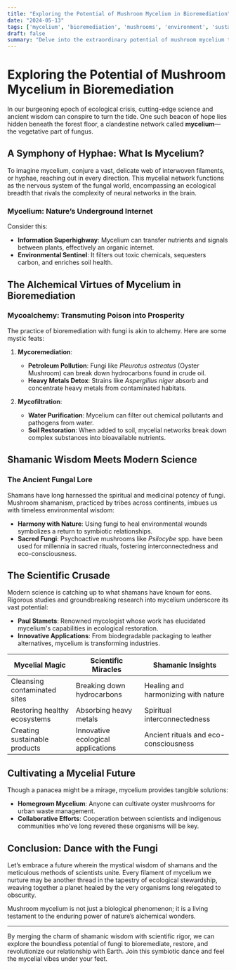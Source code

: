 ```yaml
--- 
title: "Exploring the Potential of Mushroom Mycelium in Bioremediation" 
date: "2024-05-13"
tags: ['mycelium', 'bioremediation', 'mushrooms', 'environment', 'sustainability', 'microbiology',  'science',]
draft: false 
summary: "Delve into the extraordinary potential of mushroom mycelium to clean our planet, drawing from ancient shamanic wisdom and cutting-edge scientific research." 
---
```


# Exploring the Potential of Mushroom Mycelium in Bioremediation

In our burgeoning epoch of ecological crisis, cutting-edge science and ancient wisdom can conspire to turn the tide. One such beacon of hope lies hidden beneath the forest floor, a clandestine network called **mycelium**—the vegetative part of fungus.

## A Symphony of Hyphae: What Is Mycelium?

To imagine mycelium, conjure a vast, delicate web of interwoven filaments, or hyphae, reaching out in every direction. This mycelial network functions as the nervous system of the fungal world, encompassing an ecological breadth that rivals the complexity of neural networks in the brain.

### Mycelium: Nature’s Underground Internet
Consider this:
- **Information Superhighway**: Mycelium can transfer nutrients and signals between plants, effectively an organic internet.
- **Environmental Sentinel**: It filters out toxic chemicals, sequesters carbon, and enriches soil health.

## The Alchemical Virtues of Mycelium in Bioremediation

### Mycoalchemy: Transmuting Poison into Prosperity
The practice of bioremediation with fungi is akin to alchemy. Here are some mystic feats:

1. **Mycoremediation**:
   - **Petroleum Pollution**: Fungi like _Pleurotus ostreatus_ (Oyster Mushroom) can break down hydrocarbons found in crude oil.
   - **Heavy Metals Detox**: Strains like _Aspergillus niger_ absorb and concentrate heavy metals from contaminated habitats.

2. **Mycofiltration**:
   - **Water Purification**: Mycelium can filter out chemical pollutants and pathogens from water.
   - **Soil Restoration**: When added to soil, mycelial networks break down complex substances into bioavailable nutrients.

## Shamanic Wisdom Meets Modern Science

### The Ancient Fungal Lore
Shamans have long harnessed the spiritual and medicinal potency of fungi. Mushroom shamanism, practiced by tribes across continents, imbues us with timeless environmental wisdom:
- **Harmony with Nature**: Using fungi to heal environmental wounds symbolizes a return to symbiotic relationships.
- **Sacred Fungi**: Psychoactive mushrooms like _Psilocybe_ spp. have been used for millennia in sacred rituals, fostering interconnectedness and eco-consciousness.

## The Scientific Crusade
Modern science is catching up to what shamans have known for eons. Rigorous studies and groundbreaking research into mycelium underscore its vast potential:
- **Paul Stamets**: Renowned mycologist whose work has elucidated mycelium's capabilities in ecological restoration.
- **Innovative Applications**: From biodegradable packaging to leather alternatives, mycelium is transforming industries.

| **Mycelial Magic**          | **Scientific Miracles**           | **Shamanic Insights**               |
|-----------------------------|-----------------------------------|-------------------------------------|
| Cleansing contaminated sites| Breaking down hydrocarbons        | Healing and harmonizing with nature |
| Restoring healthy ecosystems| Absorbing heavy metals            | Spiritual interconnectedness        |
| Creating sustainable products| Innovative ecological applications | Ancient rituals and eco-consciousness|

## Cultivating a Mycelial Future

Though a panacea might be a mirage, mycelium provides tangible solutions:
- **Homegrown Mycelium**: Anyone can cultivate oyster mushrooms for urban waste management.
- **Collaborative Efforts**: Cooperation between scientists and indigenous communities who’ve long revered these organisms will be key.

## Conclusion: Dance with the Fungi

Let’s embrace a future wherein the mystical wisdom of shamans and the meticulous methods of scientists unite. Every filament of mycelium we nurture may be another thread in the tapestry of ecological stewardship, weaving together a planet healed by the very organisms long relegated to obscurity.

Mushroom mycelium is not just a biological phenomenon; it is a living testament to the enduring power of nature’s alchemical wonders.

---

By merging the charm of shamanic wisdom with scientific rigor, we can explore the boundless potential of fungi to bioremediate, restore, and revolutionize our relationship with Earth. Join this symbiotic dance and feel the mycelial vibes under your feet.
